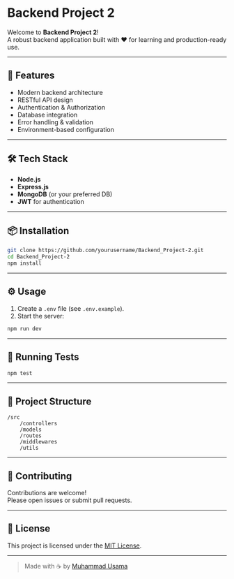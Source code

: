 # Backend Project 2

Welcome to **Backend Project 2**!  
A robust backend application built with ❤️ for learning and production-ready use.

---

## 🚀 Features

- Modern backend architecture
- RESTful API design
- Authentication & Authorization
- Database integration
- Error handling & validation
- Environment-based configuration

---

## 🛠️ Tech Stack

- **Node.js**
- **Express.js**
- **MongoDB** (or your preferred DB)
- **JWT** for authentication

---

## 📦 Installation

```bash
git clone https://github.com/yourusername/Backend_Project-2.git
cd Backend_Project-2
npm install
```

---

## ⚙️ Usage

1. Create a `.env` file (see `.env.example`).
2. Start the server:

```bash
npm run dev
```

---

## 🧪 Running Tests

```bash
npm test
```

---

## 📁 Project Structure

```
/src
    /controllers
    /models
    /routes
    /middlewares
    /utils
```

---

## 🤝 Contributing

Contributions are welcome!  
Please open issues or submit pull requests.

---

## 📄 License

This project is licensed under the [MIT License](LICENSE).

---

> Made with ☕ by [Muhammad Usama](https://github.com/yourusername)